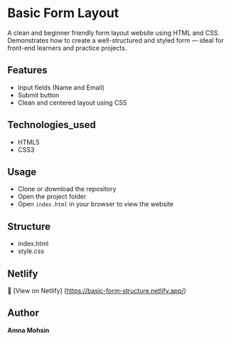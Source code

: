 # Basic Form Layout

A clean and beginner friendly form layout website using HTML and CSS. Demonstrates how to create a well-structured and styled form — ideal for front-end learners and practice projects.

## Features

  - Input fields (Name and Email)
  - Submit button
  - Clean and centered layout using CSS

## Technologies_used

  - HTML5
  - CSS3

## Usage

  - Clone or download the repository  
  - Open the project folder  
  - Open `index.html` in your browser to view the website

## Structure

  - index.html
  - style.css

## Netlify 

🔗 [View on Netlify] (https://basic-form-structure.netlify.app/)

## Author

**Amna Mohsin**

